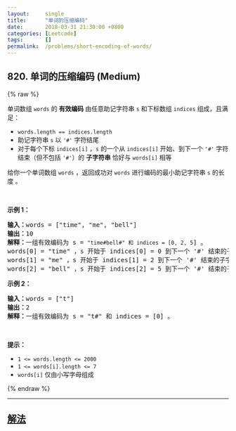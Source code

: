 ```yaml
---
layout:     single
title:      "单词的压缩编码"
date:       2018-03-31 21:30:00 +0800
categories: [Leetcode]
tags:       []
permalink:  /problems/short-encoding-of-words/
---
```


## 820. 单词的压缩编码 (Medium)

{% raw %}

<p>单词数组 <code>words</code> 的 <strong>有效编码</strong> 由任意助记字符串 <code>s</code> 和下标数组 <code>indices</code> 组成，且满足：</p>

<ul>
	<li><code>words.length == indices.length</code></li>
	<li>助记字符串 <code>s</code> 以 <code>'#'</code> 字符结尾</li>
	<li>对于每个下标 <code>indices[i]</code> ，<code>s</code> 的一个从 <code>indices[i]</code> 开始、到下一个 <code>'#'</code> 字符结束（但不包括 <code>'#'</code>）的 <strong>子字符串</strong> 恰好与 <code>words[i]</code> 相等</li>
</ul>

<p>给你一个单词数组 <code>words</code> ，返回成功对 <code>words</code> 进行编码的最小助记字符串 <code>s</code> 的长度 。</p>

<p> </p>

<p><strong>示例 1：</strong></p>

<pre>
<strong>输入：</strong>words = ["time", "me", "bell"]
<strong>输出：</strong>10
<strong>解释：</strong>一组有效编码为 s = <code>"time#bell#" 和 indices = [0, 2, 5</code>] 。
words[0] = "time" ，s 开始于 indices[0] = 0 到下一个 '#' 结束的子字符串，如加粗部分所示 "<strong>time</strong>#bell#"
words[1] = "me" ，s 开始于 indices[1] = 2 到下一个 '#' 结束的子字符串，如加粗部分所示 "ti<strong>me</strong>#bell#"
words[2] = "bell" ，s 开始于 indices[2] = 5 到下一个 '#' 结束的子字符串，如加粗部分所示 "time#<strong>bell</strong>#"
</pre>

<p><strong>示例 2：</strong></p>

<pre>
<strong>输入：</strong>words = ["t"]
<strong>输出：</strong>2
<strong>解释：</strong>一组有效编码为 s = "t#" 和 indices = [0] 。
</pre>

<p> </p>

<p><strong>提示：</strong></p>

<ul>
	<li><code>1 <= words.length <= 2000</code></li>
	<li><code>1 <= words[i].length <= 7</code></li>
	<li><code>words[i]</code> 仅由小写字母组成</li>
</ul>

{% endraw %}

---

## [解法](https://github.com/openset/leetcode/tree/master/problems/short-encoding-of-words)
